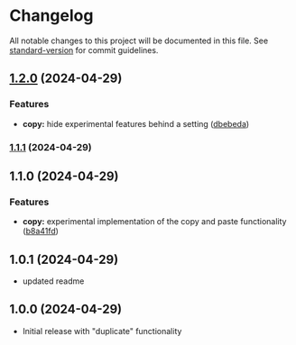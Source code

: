 # Changelog

All notable changes to this project will be documented in this file. See [standard-version](https://github.com/conventional-changelog/standard-version) for commit guidelines.

## [1.2.0](https://bitbucket.org/illoV/craft-voan/compare/v1.1.1...v1.2.0) (2024-04-29)


### Features

* **copy:** hide experimental features behind a setting ([dbebeda](https://bitbucket.org/illoV/craft-voan/commit/dbebeda887bfa601af47ccdf0d2b746c5bfe561f))

### [1.1.1](https://bitbucket.org/illoV/craft-voan/compare/v1.1.0...v1.1.1) (2024-04-29)

## 1.1.0 (2024-04-29)


### Features

* **copy:** experimental implementation of the copy and paste functionality ([b8a41fd](https://bitbucket.org/illoV/craft-voan/commit/b8a41fd81c003ba89e9daa7ccd055d7ee6e9c108))

## 1.0.1 (2024-04-29)
- updated readme

## 1.0.0 (2024-04-29)
- Initial release with "duplicate" functionality
